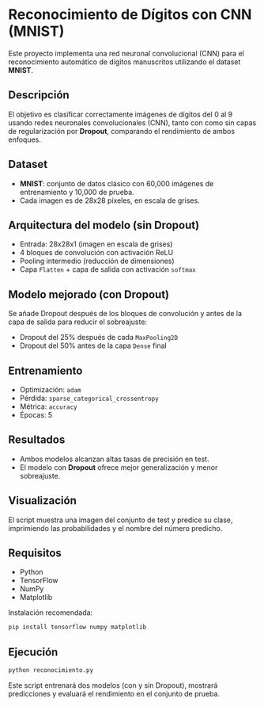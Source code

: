 # Reconocimiento de Dígitos con CNN (MNIST)

Este proyecto implementa una red neuronal convolucional (CNN) para el reconocimiento automático de dígitos manuscritos utilizando el dataset **MNIST**.

## Descripción

El objetivo es clasificar correctamente imágenes de dígitos del 0 al 9 usando redes neuronales convolucionales (CNN), tanto con como sin capas de regularización por **Dropout**, comparando el rendimiento de ambos enfoques.

## Dataset

- **MNIST**: conjunto de datos clásico con 60,000 imágenes de entrenamiento y 10,000 de prueba.
- Cada imagen es de 28x28 píxeles, en escala de grises.

## Arquitectura del modelo (sin Dropout)

- Entrada: 28x28x1 (imagen en escala de grises)
- 4 bloques de convolución con activación ReLU
- Pooling intermedio (reducción de dimensiones)
- Capa `Flatten` + capa de salida con activación `softmax`

## Modelo mejorado (con Dropout)

Se añade Dropout después de los bloques de convolución y antes de la capa de salida para reducir el sobreajuste:

- Dropout del 25% después de cada `MaxPooling2D`
- Dropout del 50% antes de la capa `Dense` final

## Entrenamiento

- Optimización: `adam`
- Pérdida: `sparse_categorical_crossentropy`
- Métrica: `accuracy`
- Épocas: 5

## Resultados

- Ambos modelos alcanzan altas tasas de precisión en test.
- El modelo con **Dropout** ofrece mejor generalización y menor sobreajuste.

## Visualización

El script muestra una imagen del conjunto de test y predice su clase, imprimiendo las probabilidades y el nombre del número predicho.

## Requisitos

- Python
- TensorFlow
- NumPy
- Matplotlib

Instalación recomendada:
```bash
pip install tensorflow numpy matplotlib
```

## Ejecución

```bash
python reconocimiento.py
```

Este script entrenará dos modelos (con y sin Dropout), mostrará predicciones y evaluará el rendimiento en el conjunto de prueba.